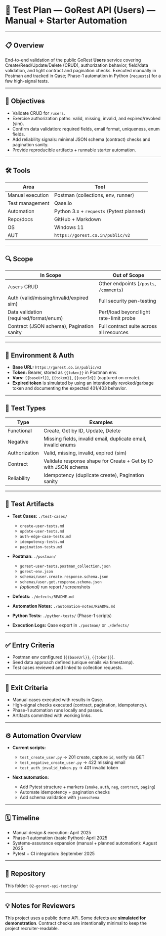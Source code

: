 # 🧪 Test Plan — GoRest API (Users) — Manual + Starter Automation

---

## 📋 Overview
End-to-end validation of the public GoRest **Users** service covering Create/Read/Update/Delete (CRUD), authorization behavior, field/data validation, and light contract and pagination checks. Executed manually in Postman and tracked in Qase; Phase-1 automation in Python (`requests`) for a few high-signal tests.

---

## 🎯 Objectives
- Validate CRUD for `/users`.
- Exercise authorization paths: valid, missing, invalid, and expired/revoked (sim).
- Confirm data validation: required fields, email format, uniqueness, enum fields.
- Add reliability signals: minimal JSON schema (contract) checks and pagination sanity.
- Provide reproducible artifacts + runnable starter automation.

---

## 🛠️ Tools
| Area              | Tool                                |
|-------------------|-------------------------------------|
| Manual execution  | Postman (collections, env, runner)  |
| Test management   | Qase.io                             |
| Automation        | Python 3.x + `requests` (Pytest planned) |
| Repo/docs         | GitHub + Markdown                   |
| OS                | Windows 11                          |
| AUT               | `https://gorest.co.in/public/v2`    |

---

## 🔍 Scope
| In Scope                                    | Out of Scope                           |
|---------------------------------------------|-----------------------------------------|
| `/users` CRUD                               | Other endpoints (`/posts`, `/comments`) |
| Auth (valid/missing/invalid/expired sim)    | Full security pen-testing               |
| Data validation (required/format/enum)      | Perf/load beyond light rate-limit probe |
| Contract (JSON schema), Pagination sanity   | Full contract suite across all resources |

---

## 🔐 Environment & Auth
- **Base URL:** `https://gorest.co.in/public/v2`
- **Token:** Bearer, stored as `{{token}}` in Postman env.
- **Vars:** `{{baseUrl}}`, `{{token}}`, `{{userId}}` (captured on create).
- **Expired token** is simulated by using an intentionally revoked/garbage token and documenting the expected 401/403 behavior.

---

## 🧪 Test Types
| Type          | Examples |
|---------------|----------|
| Functional    | Create, Get by ID, Update, Delete |
| Negative      | Missing fields, invalid email, duplicate email, invalid enums |
| Authorization | Valid, missing, invalid, expired (sim) |
| Contract      | Validate response shape for Create + Get by ID with JSON schema |
| Reliability   | Idempotency (duplicate create), Pagination sanity |

---

## 📂 Test Artifacts
- **Test Cases:** `./test-cases/`  
  - `create-user-tests.md`  
  - `update-user-tests.md`  
  - `auth-edge-case-tests.md`  
  - `idempotency-tests.md`  
  - `pagination-tests.md`  

- **Postman:** `./postman/`  
  - `gorest-user-tests.postman_collection.json`  
  - `gorest-env.json`  
  - `schemas/user.create.response.schema.json`  
  - `schemas/user.get.response.schema.json`  
  - *(optional)* run report / screenshots  

- **Defects:** `./defects/README.md`  
- **Automation Notes:** `./automation-notes/README.md`  
- **Python Tests:** `./python-tests/` (Phase-1 scripts)  
- **Execution Logs:** Qase export in `./postman/` or `./defects/`  

---

## ✅ Entry Criteria
- Postman env configured (`{{baseUrl}}`, `{{token}}`).  
- Seed data approach defined (unique emails via timestamp).  
- Test cases reviewed and linked to collection requests.  

---

## 🛑 Exit Criteria
- Manual cases executed with results in Qase.  
- High-signal checks executed (contract, pagination, idempotency).  
- Phase-1 automation runs locally and passes.  
- Artifacts committed with working links.  

---

## ⚙️ Automation Overview
- **Current scripts:**  
  - `test_create_user.py` → 201 create, capture `id`, verify via GET  
  - `test_negative_create_user.py` → 422 missing email  
  - `test_auth_invalid_token.py` → 401 invalid token  

- **Next automation:**  
  - Add Pytest structure + markers (`smoke`, `auth`, `neg`, `contract`, `paging`)  
  - Automate idempotency + pagination checks  
  - Add schema validation with `jsonschema`  

---

## 🗓️ Timeline
- Manual design & execution: April 2025  
- Phase-1 automation (basic Python): April 2025  
- Systems-assurance expansion (manual + planned automation): August 2025  
- Pytest + CI integration: September 2025  

---

## 🔗 Repository
This folder: `02-gorest-api-testing/`

---

## 💡 Notes for Reviewers
This project uses a public demo API. Some defects are **simulated for demonstration**. Contract checks are intentionally minimal to keep the project recruiter-readable.
